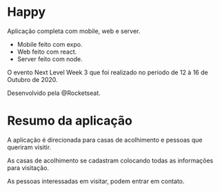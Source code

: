 # Happy

Aplicação completa com mobile, web e server.

- Mobile feito com expo.
- Web feito com react.
- Server feito com node.

O evento Next Level Week 3 que foi realizado no periodo de 12 à 16 de Outubro de 2020.

Desenvolvido pela @Rocketseat.

# Resumo da aplicação 

A aplicação é direcionada para casas de acolhimento e pessoas que queriram visitir.

As casas de acolhimento se cadastram colocando todas as informações para visitação.

As pessoas interessadas em visitar, podem entrar em contato.
